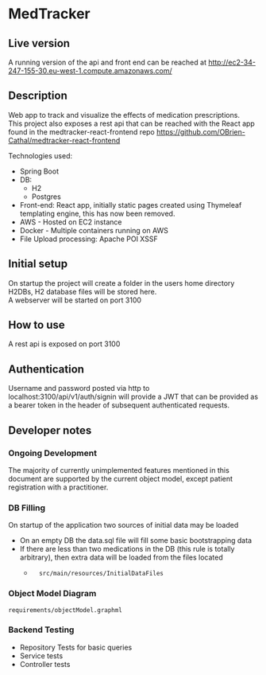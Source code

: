 # MedTracker
## Live version
A running version of the api and front end can be reached at http://ec2-34-247-155-30.eu-west-1.compute.amazonaws.com/


## Description

Web app to track and visualize the effects of medication prescriptions.\
This project also exposes a rest api that can be reached with the React app found in the medtracker-react-frontend repo
https://github.com/OBrien-Cathal/medtracker-react-frontend

Technologies used:
- Spring Boot
- DB:
  - H2
  - Postgres
- Front-end: React app, initially static pages created using Thymeleaf templating engine, this has now been removed.
- AWS - Hosted on EC2 instance
- Docker - Multiple containers running on AWS
- File Upload processing: Apache POI XSSF

## Initial setup
On startup the project will create a folder in the users home directory H2DBs, H2 database files will be stored here.\
A webserver will be started on port 3100

## How to use
A rest api is exposed on port 3100

## Authentication


Username and password posted via http to localhost:3100/api/v1/auth/signin will provide a JWT that can be provided
as a bearer token in the header of subsequent authenticated requests.

## Developer notes
### Ongoing Development
The majority of currently unimplemented features mentioned in this document are supported by the current object model,
except patient registration with a practitioner.

### DB Filling
On startup of the application two sources of initial data may be loaded
- On an empty DB the data.sql file will fill some basic bootstrapping data
- If there are less than two medications in the DB (this rule is totally arbitrary), then extra data will be loaded from the files located
  - ``` 
      src/main/resources/InitialDataFiles
      ```

### Object Model Diagram
```
requirements/objectModel.graphml
```


### Backend Testing
- Repository Tests for basic queries
- Service tests
- Controller tests

